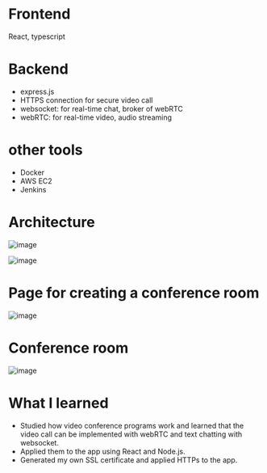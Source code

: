 # Frontend
React, typescript
# Backend
- express.js
- HTTPS connection for secure video call
- websocket: for real-time chat, broker of webRTC
- webRTC: for real-time video, audio streaming
# other tools
- Docker
- AWS EC2
- Jenkins

# Architecture
![image](https://github.com/vacu9708/video-conference/assets/67142421/95e6b781-56ac-488f-aaa3-82f98e556b06)

![image](https://github.com/vacu9708/video-conference/assets/67142421/13e663ee-e3cb-421e-93ef-4d89d6d7809b)

# Page for creating a conference room
![image](https://github.com/vacu9708/video-conference/assets/67142421/f52e20b6-92ee-43cd-904e-822bef206e13)

# Conference room
![image](https://user-images.githubusercontent.com/67142421/205711740-6953fe9b-8180-4f71-ad41-c967d2c968e9.png)

# What I learned
- Studied how video conference programs work and learned that the video call can be implemented with webRTC and text chatting with websocket. 
- Applied them to the app using React and Node.js.
- Generated my own SSL certificate and applied 
HTTPs to the app.
